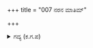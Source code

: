 +++
title = "007 ನರನ ಮಾತಿಮ್"

+++

<details><summary>ಗದ್ಯ (ಕ.ಗ.ಪ) </summary>

7. ಅರ್ಜುನನ ಮಾತಿಗಿಂತ ಮೊದಲೇ ನಿದ್ರಾಭಾರದ ಹೊರೆ ಕಣ್ಣಿನ ಮೇಲೆ ಬಿದ್ದಿರಲು ಎರಡೂ ಕಡೆ ಭಟರು ತೂಗಾಡಿದರು. ಕೈಗಳಿಂದ ಆಯುಧಗಳು ಜಾರಿ ಕೆಳಗೆ ಬಿದ್ದವು. ಸೈನಿಕರ ಉಸಿರಿನ ಸಂಚಾರ ಮೇಲೆ ಕೆಳಗೆ ಸವಾರಿ ಮಾಡುತ್ತಿರುವಂತೆ ತೋರುತ್ತಿತ್ತು.  ಭಾರಿ ನಿದ್ರೆಯಿಂದ ಅವರ ಗೊರಕೆಯ ಧ್ವನಿ ಮೊರೆಯುತಿತ್ತು.  ಕುತ್ತಿಗೆಗಳು ಜೋಲು ಬಿದ್ದಿದ್ದವು. ತಮ್ಮ ತೋಳುಗಳನ್ನೇ ತಲೆದಿಂಬು ಮಾಡಿಕೊಂಡಿರುವ ಕಾಲಾಳುಗಳು ಭೂಮಿಯ ಮೇಲೆ ಒರಗಿ ನಿದ್ರಿಸುತ್ತಿದ್ದರು.
</details>
